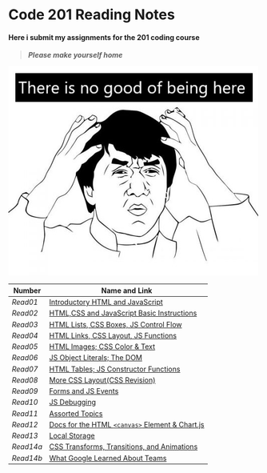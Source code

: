 # Code 201 Reading Notes
#### Here i submit my assignments for the 201 coding course
>  ***Please make yourself home***

![Jakie](Jackie-Chan.jpg)


| **Number** | **Name and Link** |
|------------|-------------------|
| *Read01* |[Introductory HTML and JavaScript](https://hadeaji.github.io/reading-notes/class-01)|
| *Read02* |[HTML,CSS and JavaScript Basic Instructions](https://hadeaji.github.io/reading-notes/class-02)|
| *Read03* |[HTML Lists, CSS Boxes, JS Control Flow](https://hadeaji.github.io/reading-notes/Read03)|
| *Read04* |[HTML Links, CSS Layout, JS Functions](https://hadeaji.github.io/reading-notes/read04)|
| *Read05* |[HTML Images; CSS Color & Text](https://hadeaji.github.io/reading-notes/read05)|
| *Read06* |[JS Object Literals; The DOM](https://hadeaji.github.io/reading-notes/Read06)|
| *Read07* |[HTML Tables; JS Constructor Functions](https://hadeaji.github.io/reading-notes/Read07)|
| *Read08* |[More CSS Layout(CSS Revision)](https://hadeaji.github.io/reading-notes/Read08)|
| *Read09* |[Forms and JS Events](https://hadeaji.github.io/reading-notes/Read09)|
| *Read10* |[JS Debugging](https://hadeaji.github.io/reading-notes/Read10)|
| *Read11* |[Assorted Topics](https://hadeaji.github.io/reading-notes/Read11)|
| *Read12* |[Docs for the HTML `<canvas>` Element & Chart.js](https://hadeaji.github.io/reading-notes/Read12)|
| *Read13* |[Local Storage](https://hadeaji.github.io/reading-notes/Read13)|
| *Read14a* |[CSS Transforms, Transitions, and Animations](https://hadeaji.github.io/reading-notes/Read14a)|
| *Read14b* |[What Google Learned About Teams](https://hadeaji.github.io/reading-notes/Read14b)|
